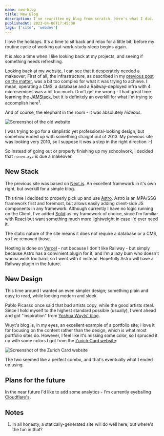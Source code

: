 ```yaml
---
name: new-blog
title: New Blog
description: I've rewritten my blog from scratch. Here's what I did.
publishedAt: 2023-04-06T17:45:00
tags: ['site', 'webdev']
---
```


I love the holidays. It's a time to sit back and relax for a little bit, before my routine cycle of working out-work-study-sleep begins again.

It is also a time when I like looking back at my projects, and seeing if something needs refreshing.

Looking back at [my website](https://ronen.xyz), I can see that it desperately needed a makeover;
First of all, the infrastructure, as described in my [previous post on the matter](https://ronen.xyz/blog/welcome), was a bit too complex for what it was trying to achieve.
I mean, operating a CMS, a database and a Railway-deployed infra with 4 microservices was a bit too much. 
Don't get me wrong - I had great time learning the [JAMStack](https://jamstack.org/), but it is definitely an overkill for what I'm trying to accomplish here<sup>1</sup>.

And of course, the elephant in the room - it was absolutely *hideous*.

![Screenshot of the old website](/assets/blog/old_site_screenshot.png)

I was trying to go for a simplistic yet professional-looking design, but somehow ended up with something straight out of 2013. My previous site was looking very 2010, so I suppose it *was* a step in the right direction :-)

So instead of going out or properly finishing up my schoolwork, I decided that `ronen.xyz` is due a makeover.

## New Stack
The previous site was based on [Next.js](https://nextjs.org/). An excellent framework in it's own right, but overkill for a simple blog.

This time I decided to properly pick up and use [Astro](https://astro.build/). Astro is an MPA/SSG framework first and foremost, but allows easily adding client-side JS components in any framework. Although currently I have no logic running on the Client, I've added [Solid](https://www.solidjs.com/) as my framework of choice, since I'm familiar with React but want something much more lightweight in case I'd ever need it.

The static nature of the site means it does not require a database or a CMS, so I've removed those.

Hosting is done on [Vercel](https://vercel.com) - not because I don't like Railway - but simply because Astro has a convinient plugin for it, and I'm a lazy bum who doesn't wanna work too hard, so I went with it instead. Hopefully Astro will have a Railway plugin in the future.

## New Design
This time around I wanted an even simpler design; something plain and easy to read, while looking modern and sleek.

Pablo Picasso once said that bad artists copy, while the good artists steal. Since I hold myself to the highest standard possible (usually), I went ahead and got "inspiration" from [Yoshua Wuyts' blog](https://blog.yoshuawuyts.com/).

Wuyt's blog is, in my eyes, an excellent example of a portfolio site; I love it for focusing on the content rather than the design, which is what most portfolio sites do. 
However, I feel like it's missing some color, so I spruced it up with some colors I got from the [Zurich Card website](https://www.zuerich.com/en/smfeed):

![Screenshot of the Zurich Card website](/assets/blog/zurich_card_website_screenshot.png)

The two seemed like a perfect combo, and that's eventually what I ended up using.

## Plans for the future
In the near future I'd like to add some analytics - I'm currently eyeballing [Cloudflare's](https://www.cloudflare.com/web-analytics/).

## Notes
1. In all honesty, a statically-generated site will do well here, but where's the fun in that?